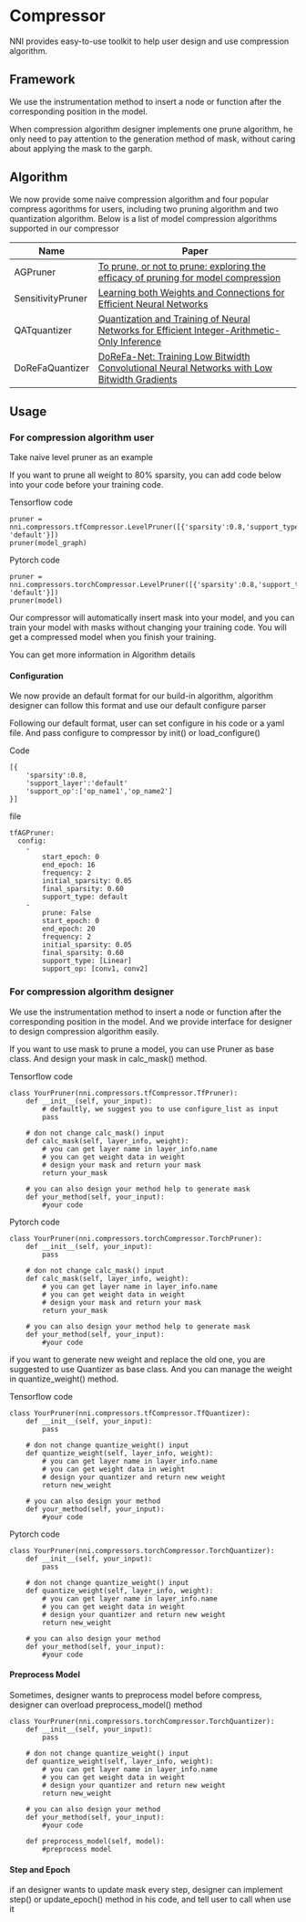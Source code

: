 # Compressor
NNI provides easy-to-use toolkit to help user  design and use compression algorithm.

## Framework
We use the instrumentation method to insert a node or function after the corresponding position in the model.

When compression algorithm designer implements one prune algorithm, he only need to pay attention to the generation method of mask, without caring about applying the mask to the garph.
## Algorithm
We now provide some naive compression algorithm and four popular compress agorithms for users, including two pruning algorithm and two quantization algorithm.
Below is a list of model compression algorithms supported in our compressor

|Name|Paper|
|---|---|
| AGPruner| [To prune, or not to prune: exploring the efficacy of pruning for model compression](https://arxiv.org/abs/1710.01878)|
| SensitivityPruner |[Learning both Weights and Connections for Efficient Neural Networks](https://arxiv.org/abs/1506.02626)|
| QATquantizer      |[Quantization and Training of Neural Networks for Efficient Integer-Arithmetic-Only Inference](http://openaccess.thecvf.com/content_cvpr_2018/papers/Jacob_Quantization_and_Training_CVPR_2018_paper.pdf)|
| DoReFaQuantizer   |[DoReFa-Net: Training Low Bitwidth Convolutional Neural Networks with Low Bitwidth Gradients](https://arxiv.org/abs/1606.06160)|

## Usage
### For compression algorithm user

Take naive level pruner as an example

If you want to prune all weight to 80% sparsity, you can add code below into your code before your training code.

Tensorflow code
```
pruner = nni.compressors.tfCompressor.LevelPruner([{'sparsity':0.8,'support_type': 'default'}])
pruner(model_graph)
```

Pytorch code
```
pruner = nni.compressors.torchCompressor.LevelPruner([{'sparsity':0.8,'support_type': 'default'}])
pruner(model)
```

Our compressor will automatically insert mask into your model, and you can train your model with masks without changing your training code. You will get a compressed model when you finish your training.

You can get more information in Algorithm details

#### Configuration
We now provide an default format for our build-in algorithm, algorithm designer can follow this format and use our default configure parser

Following our default format, user can set configure in his code or a yaml file. And pass configure to compressor by init() or load_configure()


Code 
```
[{
    'sparsity':0.8,
    'support_layer':'default'
    'support_op':['op_name1','op_name2']
}]
```

file
```
tfAGPruner:       
  config:
    -
        start_epoch: 0
        end_epoch: 16
        frequency: 2
        initial_sparsity: 0.05
        final_sparsity: 0.60
        support_type: default
    - 
        prune: False
        start_epoch: 0
        end_epoch: 20
        frequency: 2
        initial_sparsity: 0.05
        final_sparsity: 0.60
        support_type: [Linear] 
        support_op: [conv1, conv2]
```
### For compression algorithm designer
We use the instrumentation method to insert a node or function after the corresponding position in the model.  And we provide interface for designer to design compression algorithm easily.

If you want to use mask to prune a model, you can use Pruner as base class. And design your mask in calc_mask() method.

Tensorflow code
```
class YourPruner(nni.compressors.tfCompressor.TfPruner):
    def __init__(self, your_input):
        # defaultly, we suggest you to use configure_list as input
        pass
    
    # don not change calc_mask() input 
    def calc_mask(self, layer_info, weight):
        # you can get layer name in layer_info.name
        # you can get weight data in weight
        # design your mask and return your mask
        return your_mask
    
    # you can also design your method help to generate mask
    def your_method(self, your_input):
        #your code

```
Pytorch code
```
class YourPruner(nni.compressors.torchCompressor.TorchPruner):
    def __init__(self, your_input):
        pass
    
    # don not change calc_mask() input 
    def calc_mask(self, layer_info, weight):
        # you can get layer name in layer_info.name
        # you can get weight data in weight
        # design your mask and return your mask
        return your_mask
    
    # you can also design your method help to generate mask
    def your_method(self, your_input):
        #your code
```

if you want to generate new weight and replace the old one, you are suggested to use Quantizer as base class. And you can manage the weight in quantize_weight() method.

Tensorflow code
```
class YourPruner(nni.compressors.tfCompressor.TfQuantizer):
    def __init__(self, your_input):
        pass
    
    # don not change quantize_weight() input 
    def quantize_weight(self, layer_info, weight):
        # you can get layer name in layer_info.name
        # you can get weight data in weight
        # design your quantizer and return new weight
        return new_weight
    
    # you can also design your method
    def your_method(self, your_input):
        #your code

```
Pytorch code
```
class YourPruner(nni.compressors.torchCompressor.TorchQuantizer):
    def __init__(self, your_input):
        pass
    
    # don not change quantize_weight() input 
    def quantize_weight(self, layer_info, weight):
        # you can get layer name in layer_info.name
        # you can get weight data in weight
        # design your quantizer and return new weight
        return new_weight
    
    # you can also design your method
    def your_method(self, your_input):
        #your code
```

#### Preprocess Model
Sometimes, designer wants to preprocess model before compress, designer can overload preprocess_model() method 

```
class YourPruner(nni.compressors.torchCompressor.TorchQuantizer):
    def __init__(self, your_input):
        pass
    
    # don not change quantize_weight() input 
    def quantize_weight(self, layer_info, weight):
        # you can get layer name in layer_info.name
        # you can get weight data in weight
        # design your quantizer and return new weight
        return new_weight
    
    # you can also design your method
    def your_method(self, your_input):
        #your code
    
    def preprocess_model(self, model):
        #preprocess model
```
#### Step and Epoch
if an designer wants to update mask every step,  designer can implement step() or update_epoch() method in his code, and tell user to call when use it

